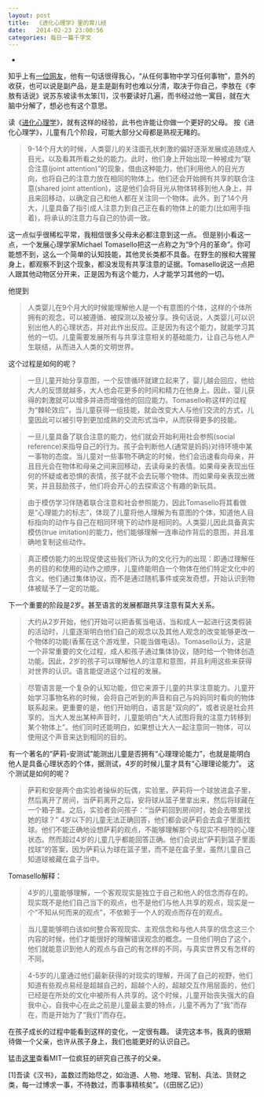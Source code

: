```yaml
---
layout: post
title:  《进化心理学》里的育儿经
date:   2014-02-23 23:00:56
categories: 每日一篇千字文 
---
```

-
知乎上有[一位网友](http://zhuanlan.zhihu.com/phos-study/19666839)，他有一句话很得我心，“从任何事物中学习任何事物”，意外的收获，也可以说是副产品，是主是副有时也难以分清，取决于你自己，李敖在《李敖有话说》说苏东坡读书太笨[1]，汉书要读好几遍，而书经过他一寓目，就在大脑中分解了，想必也有这个意思。

读《[进化心理学](http://book.douban.com/subject/5422847/)》，就有这样的经验，此书也许能让你做一个更好的父母。 按《进化心理学》，儿童有几个阶段，可能大部分父母都是熟视无睹的。

>9-14个月大的时候，人类婴儿的关注面孔状刺激的偏好逐渐发展成追随成人目光，以及看其所看之处的能力。此时，他们身上开始出现一种被成为“联合注意(joint attention)”的现象，借由这种能力，他们利用他人的目光方向，也将自己的注意力放在相同的物体上。他们还会开始拥有共享的联合注意(shared joint attention)，这是他们会将目光从物体转移到他人身上，并且来回移动，以确定自己和他人都在关注同一个物体。此外，到了14个月大，儿童具备了指引成人注意力到自己正在看的物体上的能力(比如用手指着)，将承认的注意力与自己的协调一致。

这一点似乎很稀松平常，我相信很多父母未必都注意到这一点。
但是别小看这一点，一个发展心理学家Michael Tomasello把这一点称之为“9个月的革命”。你可能想不到，这么一个简单的认知技能，其他灵长类都不具备。在野生的猴和大猩猩身上，都观察不到这个现象，都没发现有共享注意的证据。Tomasello说这一点把人跟其他动物区分开来，正是因为有这个能力，人才能学习其他的一切。

他提到
>人类婴儿在9个月大的时候能理解他人是一个有意图的个体，这样的个体所拥有的观念，可以被遵循、被探测以及被分享。换句话说，人类婴儿可以识别出他人的心理状态，并对此作出反应。正是因为有这个能力，就能学习其他的一切。儿童需要发展所有与共享注意相关的基础能力，让自己与他人产生联结，从而进入人类的文明世界。

这个过程是如何的呢？
>一旦儿童开始分享意图，一个反馈循环就建立起来了，婴儿越会回应，他给大人的反馈就越多，大人也会花更多的时间和精力在他身上，因此，婴儿获得的刺激就可以增多并进而增强他的回应能力。Tomasello称这样的过程为“棘轮效应”，当儿童获得一组技能，就会改变大人与他们交流的方式，儿童因此可以被引导到更加成熟的交流形式当中，从而获得更多的技能。

>一旦儿童具备了联合注意的能力，他们就会开始利用社会参照(social reference)来指导自己的行为。孩子会判断他人(通常是妈妈)对待环境中某一事物的态度。当儿童对一些事物不确定的时候，他们会迅速看向母亲，并且目光会在物体和母亲之间来回移动，去读母亲的表情。如果母亲表现出任何的怀疑或者恐惧的表情，孩子就不会去玩哪个物体。而如果母亲表现出微笑，并且鼓励孩子，他们将会开心的去探索这个有趣的新玩具。

>由于模仿学习伴随着联合注意和社会参照能力，因此Tomasello将其看做是“心理能力的标志”，体现了儿童将他人理解为有意图的个体，知道他人目标指向的动作与自己在相同环境下的动作是相同的。人类婴儿因此具备真实模仿(true imitation)的能力，他们能够理解一连串动作背后的意图，并且准确地复制这些动作。

>真正模仿能力的出现促使这些我们所认为的文化行为的出现：即通过理解任务的目的和使用的动作之顺序，儿童终能明白一个物体在他们特定文化中的含义。他们通过集体协议，而不是通过随机事件或突发奇想，开始认识到物体被赋予了一定的功能。

下一个重要的阶段是2岁。甚至语言的发展都跟共享注意有莫大关系。

>大约从2岁开始，他们开始可以把香蕉当电话，当和成人一起进行这类假装的活动时，儿童逐渐明白他们自己的观念以及其他人观念的改变能够更改一个物体的功能(香蕉在这个游戏里，只能当做电话)。Tomasello认为，这是一个非常重要的文化过程，成人和孩子通过集体协议，随时给一个物体创造功能。因此，2岁的孩子可以理解他人的注意和意图，并且利用这些来获得对世界的认识。语言能促进这个过程的发展。

>尽管语言是一个复杂的认知功能，但它来源于儿童的共享注意能力。儿童开始学习事物名称的时候，会将自己听到的声音和自己与妈妈同时看向的物体联系起来。更重要的是，他们开始明白，语言是“双向的”，或者说是社会共享的。当大人发出某种声音时，儿童能明白“大人试图将我的注意力转移到某个物体上”。他们同时还能明白，如果想让大人一起注意同一物体，可以使用这个声音来达到相同的目的。

有一个著名的“萨莉-安测试”能测出儿童是否拥有“心理理论能力”，也就是能明白他人是具备心理状态的个体，据测试，4岁的时候儿童才具有“心理理论能力”。
这个测试是如何的呢？
>萨莉和安是两个由实验者操纵的玩偶，实验里，萨莉将一个球放进盒子里，然后离开了房间，当萨莉离开之后，安将球从篮子里拿出来，然后将球藏在一个箱子里。之后，实验者会问孩子：“当萨莉回到房间时，她会去哪里找她的球？” 4岁以下的儿童无法正确回答，他们都会说萨莉会去盒子里面找球。他们不能正确地设想萨莉的观点，不能够理解那个与现实不相符的心理状态。然而超过4岁的儿童几乎都能回答正确。他们会说出“萨莉到篮子里面找球”的答案，因为萨莉认为球在篮子里，而不是在盒子里，虽然儿童自己知道球被藏在盒子当中。

Tomasello解释：
>4岁的儿童能够理解，一个客观现实是独立于自己和他人的信念而存在的。现实既不是他们自己当下的观点，也不是他们与他人共享的观点，现实是一个“不知从何而来的观点”，不依赖于一个人的观点而存在的观点。

>当儿童能够明白该如何整合客观现实、主观信念和与他人共享的信念这三个内容的时候，他们才能很好的理解错误观念的概念。一旦他们明白了这个，他们就能意识到他人的观点与自己的有怎样的不同，与真实世界又有怎样的不同。

>4-5岁的儿童通过他们最新获得的对现实的理解，开阔了自己的视野，他们知道有些观点易经是超越自己的，超越个人的，超越交互作用层面的，他们已经是在所处的文化中被所有人共享的。这个时候，儿童开始丧失强大的自我中心，自我中心在此之前是儿童最主要的特点，儿童不再为了“我”而存在，而是开始为了“我们”而存在。

在孩子成长的过程中能看到这样的变化，一定很有趣。
读完这本书，我真的很期待做一个父亲，也许从孩子身上，我们也能更好的认识自己。

猛击[这里](http://www.ted.com/talks/deb_roy_the_birth_of_a_word.html)查看MIT一位疯狂的研究自己孩子的父亲。

[1]吾读《汉书》，盖数过而始尽之，如治道、人物、地理、官制、兵法、货财之类，每一过博求一事，不待数过，而事事精核矣”。（《田居乙记》）
